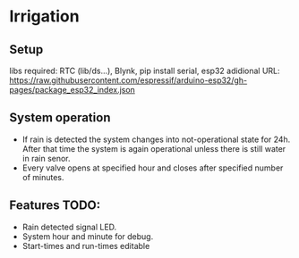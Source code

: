 # Irrigation
## Setup
libs required: RTC (lib/ds...), Blynk, pip install serial, 
esp32 adidional URL: https://raw.githubusercontent.com/espressif/arduino-esp32/gh-pages/package_esp32_index.json

## System operation
* If rain is detected the system changes into not-operational state for 24h. After that time the system is again operational unless there is still water in rain senor.
* Every valve opens at specified hour and closes after specified number of minutes.

## Features TODO:
* Rain detected signal LED.
* System hour and minute for debug.
* Start-times and run-times editable